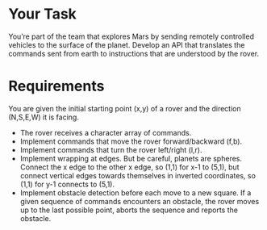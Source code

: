 # Your Task
You’re part of the team that explores Mars by sending remotely controlled vehicles to the surface of the planet. 
Develop an API that translates the commands sent from earth to instructions that are understood by the rover.

# Requirements
You are given the initial starting point (x,y) of a rover and the direction (N,S,E,W) it is facing.
- The rover receives a character array of commands.
- Implement commands that move the rover forward/backward (f,b).
- Implement commands that turn the rover left/right (l,r).
- Implement wrapping at edges. But be careful, planets are spheres. 
    Connect the x edge to the other x edge, so (1,1) for x-1 to (5,1), 
    but connect vertical edges towards themselves in inverted coordinates, 
    so (1,1) for y-1 connects to (5,1).
- Implement obstacle detection before each move to a new square. 
    If a given sequence of commands encounters an obstacle, 
    the rover moves up to the last possible point, 
    aborts the sequence and reports the obstacle.

